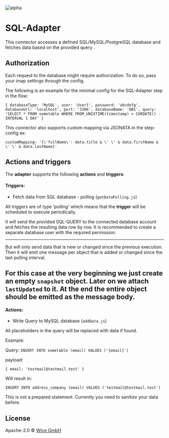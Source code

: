 ![alpha](https://img.shields.io/badge/Status-Alpha-yellow.svg)

# SQL-Adapter

This connector accesses a defined SQL/MySQL/PostgreSQL database and fetches data based on the provided query .

## Authorization
Each request to the database might require authorization. To do so, pass your imap settings through the config.

The following is an example for the minimal config for the SQL-Adapter step in the flow:

`{
  databaseType: 'MySQL',
  user: 'User1',
  password: 'abcdefg',
  databaseUrl: 'localhost',
  port: '3306',
  databaseName: 'DB1',
  query: 'SELECT * FROM sometable WHERE FROM_UNIXTIME(timestamp) > CURDATE() - INTERVAL 1 DAY'
}`

This connector also supports custom mapping via JSONATA in the step-config ex:

`customMapping: '{\'fullName\': data.title & \' \' & data.firstName & \' \' & data.lastName}'`

## Actions and triggers
The **adapter** supports the following **actions** and **triggers**:

#### Triggers:
  - Fetch data from SQL database - polling (```getDataPolling.js```)

  All triggers are of type '*polling'* which means that the **trigger** will be scheduled to execute periodically.

  It will send the provided SQL-QUERY to the connected database account and fetches the resulting data row by row. It is recommended to create a separate database user with the required permission.

  ---
  But will only send data that is new or changed since the previous execution. Then it will emit one message per object that is added or changed since the last polling interval.

  For this case at the very beginning we just create an empty `snapshot` object. Later on we attach ``lastUpdated`` to it. At the end the entire object should be emitted as the message body.
  ---

#### Actions:
  - Write Query to MySQL database (```addData.js```)

  All placeholders in the query will be replaced with data if found.

  Example:

  Query:
  `INSERT INTO sometable (email) VALUES ('{email}')`

  payload:

  `{ email: 'testmail@testmail.test' }`

  Will result in:

  `INSERT INTO address_company (email) VALUES ('testmail@testmail.test')`

  This is not a prepared statement. Currently you need to sanitize your data before.

## License

Apache-2.0 © [Wice GmbH](https://wice.de/)
